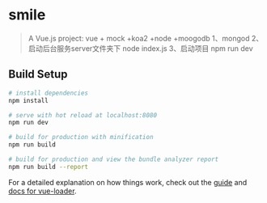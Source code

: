 # smile

> A Vue.js project:  vue + mock +koa2 +node +moogodb
1、mongod
2、启动后台服务server文件夹下 node index.js
3、启动项目 npm run dev

## Build Setup

``` bash
# install dependencies
npm install

# serve with hot reload at localhost:8080
npm run dev

# build for production with minification
npm run build

# build for production and view the bundle analyzer report
npm run build --report
```

For a detailed explanation on how things work, check out the [guide](http://vuejs-templates.github.io/webpack/) and [docs for vue-loader](http://vuejs.github.io/vue-loader).

